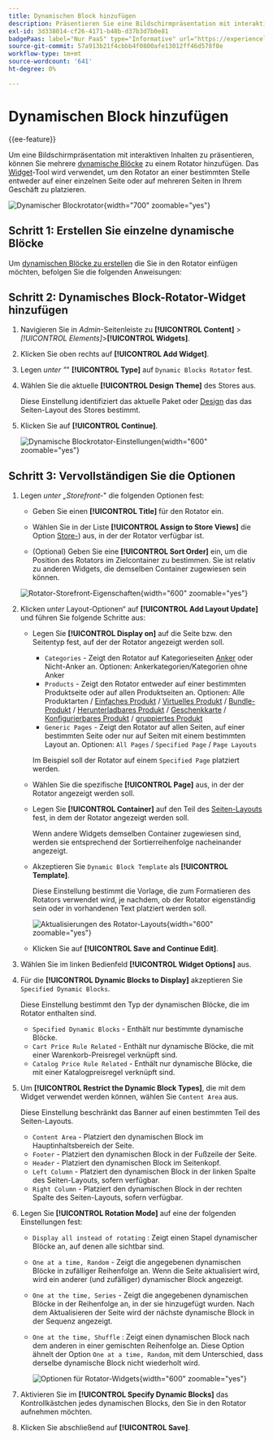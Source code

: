 ```yaml
---
title: Dynamischen Block hinzufügen
description: Präsentieren Sie eine Bildschirmpräsentation mit interaktiven Inhalten auf der Storefront, indem Sie einem Rotator mehrere dynamische Blöcke hinzufügen.
exl-id: 3d338014-cf26-4171-b48b-d37b3d7b0e81
badgePaas: label="Nur PaaS" type="Informative" url="https://experienceleague.adobe.com/de/docs/commerce/user-guides/product-solutions" tooltip="Gilt nur für Adobe Commerce in Cloud-Projekten (von Adobe verwaltete PaaS-Infrastruktur) und lokale Projekte."
source-git-commit: 57a913b21f4cbbb4f0800afe13012ff46d578f8e
workflow-type: tm+mt
source-wordcount: '641'
ht-degree: 0%

---
```


# Dynamischen Block hinzufügen

{{ee-feature}}

Um eine Bildschirmpräsentation mit interaktiven Inhalten zu präsentieren, können Sie mehrere [dynamische Blöcke](dynamic-blocks.md) zu einem Rotator hinzufügen. Das [Widget](widgets.md)-Tool wird verwendet, um den Rotator an einer bestimmten Stelle entweder auf einer einzelnen Seite oder auf mehreren Seiten in Ihrem Geschäft zu platzieren.

![Dynamischer Blockrotator](./assets/widget-dynamic-block-rotator.png){width="700" zoomable="yes"}

## Schritt 1: Erstellen Sie einzelne dynamische Blöcke

Um [ dynamischen Blöcke zu erstellen](dynamic-blocks.md) die Sie in den Rotator einfügen möchten, befolgen Sie die folgenden Anweisungen:

## Schritt 2: Dynamisches Block-Rotator-Widget hinzufügen

1. Navigieren Sie in _Admin_-Seitenleiste zu **[!UICONTROL Content]** > _[!UICONTROL Elements]_>**[!UICONTROL Widgets]**.

1. Klicken Sie oben rechts auf **[!UICONTROL Add Widget]**.

1. Legen _unter &quot;_&quot; **[!UICONTROL Type]** auf `Dynamic Blocks Rotator` fest.

1. Wählen Sie die aktuelle **[!UICONTROL Design Theme]** des Stores aus.

   Diese Einstellung identifiziert das aktuelle Paket oder [Design](themes.md) das das Seiten-Layout des Stores bestimmt.

1. Klicken Sie auf **[!UICONTROL Continue]**.

   ![Dynamische Blockrotator-Einstellungen](./assets/widget-dynamic-block-rotator-settings.png){width="600" zoomable="yes"}

## Schritt 3: Vervollständigen Sie die Optionen

1. Legen _unter „Storefront-_&quot; die folgenden Optionen fest:

   - Geben Sie einen **[!UICONTROL Title]** für den Rotator ein.

   - Wählen Sie in der Liste **[!UICONTROL Assign to Store Views]** die Option [Store-](../getting-started/websites-stores-views.md)) aus, in der der Rotator verfügbar ist.

   - (Optional) Geben Sie eine **[!UICONTROL Sort Order]** ein, um die Position des Rotators im Zielcontainer zu bestimmen. Sie ist relativ zu anderen Widgets, die demselben Container zugewiesen sein können.

   ![Rotator-Storefront-Eigenschaften](./assets/widget-dynamic-block-rotator-storefront-properties.png){width="600" zoomable="yes"}

1. Klicken _unter_ Layout-Optionen“ auf **[!UICONTROL Add Layout Update]** und führen Sie folgende Schritte aus:

   - Legen Sie **[!UICONTROL Display on]** auf die Seite bzw. den Seitentyp fest, auf der der Rotator angezeigt werden soll.

      - `Categories` - Zeigt den Rotator auf Kategorieseiten [Anker](../catalog/navigation-layered.md) oder Nicht-Anker an. Optionen: Ankerkategorien/Kategorien ohne Anker
      - `Products` - Zeigt den Rotator entweder auf einer bestimmten Produktseite oder auf allen Produktseiten an. Optionen: Alle Produktarten / [Einfaches Produkt](../catalog/product-create-simple.md) / [Virtuelles Produkt](../catalog/product-create-virtual.md) / [Bundle-Produkt](../catalog/product-create-bundle.md) / [Herunterladbares Produkt](../catalog/product-create-downloadable.md) / [Geschenkkarte](../catalog/product-gift-card-create.md) / [Konfigurierbares Produkt](../catalog/product-create-configurable.md) / [gruppiertes Produkt](../catalog/product-create-grouped.md)
      - `Generic Pages` - Zeigt den Rotator auf allen Seiten, auf einer bestimmten Seite oder nur auf Seiten mit einem bestimmten Layout an. Optionen: `All Pages` / `Specified Page` / `Page Layouts`

     Im Beispiel soll der Rotator auf einem `Specified Page` platziert werden.

   - Wählen Sie die spezifische **[!UICONTROL Page]** aus, in der der Rotator angezeigt werden soll.

   - Legen Sie **[!UICONTROL Container]** auf den Teil des [Seiten-Layouts](page-layout.md#standard-page-layouts) fest, in dem der Rotator angezeigt werden soll.

     Wenn andere Widgets demselben Container zugewiesen sind, werden sie entsprechend der Sortierreihenfolge nacheinander angezeigt.

   - Akzeptieren Sie `Dynamic Block Template` als **[!UICONTROL Template]**.

     Diese Einstellung bestimmt die Vorlage, die zum Formatieren des Rotators verwendet wird, je nachdem, ob der Rotator eigenständig sein oder in vorhandenen Text platziert werden soll.

     ![Aktualisierungen des Rotator-Layouts](./assets/widget-dynamic-block-rotator-layout-updates.png){width="600" zoomable="yes"}

   - Klicken Sie auf **[!UICONTROL Save and Continue Edit]**.

1. Wählen Sie im linken Bedienfeld **[!UICONTROL Widget Options]** aus.

1. Für die **[!UICONTROL Dynamic Blocks to Display]** akzeptieren Sie `Specified Dynamic Blocks`.

   Diese Einstellung bestimmt den Typ der dynamischen Blöcke, die im Rotator enthalten sind.

   - `Specified Dynamic Blocks` - Enthält nur bestimmte dynamische Blöcke.
   - `Cart Price Rule Related` - Enthält nur dynamische Blöcke, die mit einer Warenkorb-Preisregel verknüpft sind.
   - `Catalog Price Rule Related` - Enthält nur dynamische Blöcke, die mit einer Katalogpreisregel verknüpft sind.

1. Um **[!UICONTROL Restrict the Dynamic Block Types]**, die mit dem Widget verwendet werden können, wählen Sie `Content Area` aus.

   Diese Einstellung beschränkt das Banner auf einen bestimmten Teil des Seiten-Layouts.

   - `Content Area` - Platziert den dynamischen Block im Hauptinhaltsbereich der Seite.
   - `Footer` - Platziert den dynamischen Block in der Fußzeile der Seite.
   - `Header` - Platziert den dynamischen Block im Seitenkopf.
   - `Left Column` - Platziert den dynamischen Block in der linken Spalte des Seiten-Layouts, sofern verfügbar.
   - `Right Column` - Platziert den dynamischen Block in der rechten Spalte des Seiten-Layouts, sofern verfügbar.

1. Legen Sie **[!UICONTROL Rotation Mode]** auf eine der folgenden Einstellungen fest:

   - `Display all instead of rotating` : Zeigt einen Stapel dynamischer Blöcke an, auf denen alle sichtbar sind.
   - `One at a time, Random` - Zeigt die angegebenen dynamischen Blöcke in zufälliger Reihenfolge an. Wenn die Seite aktualisiert wird, wird ein anderer (und zufälliger) dynamischer Block angezeigt.
   - `One at the time, Series` - Zeigt die angegebenen dynamischen Blöcke in der Reihenfolge an, in der sie hinzugefügt wurden. Nach dem Aktualisieren der Seite wird der nächste dynamische Block in der Sequenz angezeigt.
   - `One at the time, Shuffle` : Zeigt einen dynamischen Block nach dem anderen in einer gemischten Reihenfolge an. Diese Option ähnelt der Option `One at a time, Random`, mit dem Unterschied, dass derselbe dynamische Block nicht wiederholt wird.

     ![Optionen für Rotator-Widgets](./assets/widget-dynamic-block-rotator-widget-options.png){width="600" zoomable="yes"}

1. Aktivieren Sie im **[!UICONTROL Specify Dynamic Blocks]** das Kontrollkästchen jedes dynamischen Blocks, den Sie in den Rotator aufnehmen möchten.

1. Klicken Sie abschließend auf **[!UICONTROL Save]**.
